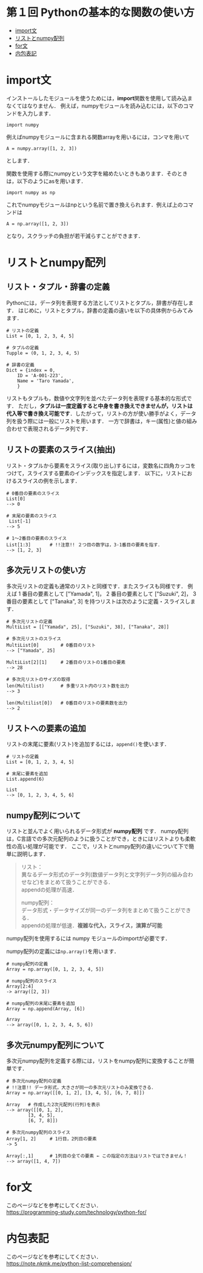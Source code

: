 # 第１回 Pythonの基本的な関数の使い方

- [import文](#import文)
- [リストとnumpy配列](#リストとnumpy配列)
- [for文](#for文)
- [内包表記](#内包表記)

# import文

インストールしたモジュールを使うためには，**import**関数を使用して読み込まなくてはなりません．
例えば，numpyモジュールを読み込むには，以下のコマンドを入力します．
```@Python
import numpy
```

例えばnumpyモジュールに含まれる関数arrayを用いるには，コンマを用いて
```@Python
A = numpy.array([1, 2, 3])
```
とします．

関数を使用する際にnumpyという文字を縮めたいときもあります．そのときは，以下のようにasを用います．
```@Python
import numpy as np
```
これでnumpyモジュールはnpという名前で置き換えられます．例えば上のコマンドは
```@Python
A = np.array([1, 2, 3])
```
となり，スクラッチの負担が若干減らすことができます．

# リストとnumpy配列

## リスト・タプル・辞書の定義

Pythonには，データ列を表現する方法としてリストとタプル，辞書が存在します．
はじめに，リストとタプル，辞書の定義の違いを以下の具体例からみてみます．

```@Python
# リストの定義
List = [0, 1, 2, 3, 4, 5] 

# タプルの定義
Tupple = (0, 1, 2, 3, 4, 5)

# 辞書の定義
Dict = {index = 0,
	ID = 'A-001-223',
	Name = 'Taro Yamada',
	}
```

リストもタプルも，数値や文字列を並べたデータ列を表現する基本的な形式です．
ただし，**タプルは一度定義すると中身を書き換えできませんが，リストは代入等で書き換え可能です**．したがって，リストの方が使い勝手がよく，データ列を扱う際には一般にリストを用います．
一方で辞書は，キー(属性)と値の組み合わせで表現されるデータ列です．

## リストの要素のスライス(抽出)
リスト・タプルから要素をスライス(取り出し)するには，変数名に四角カッコをつけて，スライスする要素のインデックスを指定します．
以下に，リストにおけるスライスの例を示します．
```@Python
# 0番目の要素のスライス
List[0]
--> 0

# 末尾の要素のスライス
 List[-1]
--> 5

# 1～2番目の要素のスライス
List[1:3]		# !!注意!! ２つ目の数字は，3-1番目の要素を指す．
--> [1, 2, 3]
```


## 多次元リストの使い方

多次元リストの定義も通常のリストと同様です．またスライスも同様です．
例えば 1 番目の要素として ["Yamada", 1]， 2 番目の要素として ["Suzuki", 2]， 3 番目の要素として ["Tanaka", 3] を持つリストは次のように定義・スライスします．
```@Python
# 多次元リストの定義
MultiList = [["Yamada", 25], ["Suzuki", 38], ["Tanaka", 28]]

# 多次元リストのスライス
MultiList[0]		# 0番目のリスト
--> ["Yamada", 25]

MultiList[2][1]		# 2番目のリストの1番目の要素
--> 28

# 多次元リストのサイズの取得
len(Multilist)		# 多重リスト内のリスト数を出力
--> 3

len(Multilist[0])	# 0番目のリストの要素数を出力
--> 2
```

## リストへの要素の追加

リストの末尾に要素(リスト)を追加するには，`append()`を使います．
```@Python
# リストの定義
List = [0, 1, 2, 3, 4, 5] 

# 末尾に要素を追加
List.append(6)

List
--> [0, 1, 2, 3, 4, 5, 6] 
```

## numpy配列について

リストと並んでよく用いられるデータ形式が **numpy配列** です．
numpy配列は，C言語での多次元配列のように扱うことができ，ときにはリストよりも柔軟性の高い処理が可能です．
ここで，リストとnumpy配列の違いについて下で簡単に説明します．

> リスト：  
>   異なるデータ形式のデータ列(数値データ列と文字列データ列の組み合わせなど)をまとめて扱うことができる．  
>   appendの処理が高速．
>
> numpy配列：  
>   データ形式・データサイズが同一のデータ列をまとめて扱うことができる．  
>   appendの処理が低速．**複雑な代入，スライス，演算が可能**

numpy配列を使用するには numpy モジュールのimportが必要です．

numpy配列の定義には`np.array()`を用います．
```@Python
# numpy配列の定義
Array = np.array([0, 1, 2, 3, 4, 5])

# numpy配列のスライス
Array[2:4]
-> array([2, 3])

# numpy配列の末尾に要素を追加
Array = np.append(Array, [6])

Array
--> array([0, 1, 2, 3, 4, 5, 6])
```

## 多次元numpy配列について

多次元numpy配列を定義する際には，リストをnumpy配列に変換することが簡単です．
```@Python
# 多次元numpy配列の定義
# !!注意!! データ形式，大きさが同一の多次元リストのみ変換できる．
Array = np.array([[0, 1, 2], [3, 4, 5], [6, 7, 8]])

Array	# 作成した2次元配列(行列)を表示
--> array([[0, 1, 2],
       	[3, 4, 5],
       	[6, 7, 8]])

# 多次元numpy配列のスライス
Array[1, 2]		# 1行目，2列目の要素
-> 5

Array[:,1]		# 1列目の全ての要素 ← この指定の方法はリストではできません！
--> array([1, 4, 7])
```

# for文

このページなどを参考にしてください．  
https://programming-study.com/technology/python-for/

# 内包表記

このページなどを参考にしてください．  
https://note.nkmk.me/python-list-comprehension/
